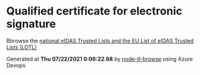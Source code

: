 # Qualified certificate for electronic signature 
 Bbrowse the [national eIDAS Trusted Lists and the EU List of eIDAS Trusted Lists (LOTL)](https://webgate.ec.europa.eu/tl-browser/#/) 
 
 
Generated at **Thu 07/22/2021  0:06:22.68** by [node-tl-browse](https://github.com/ymedlop/node-tl-browser) using Azure Devops 
